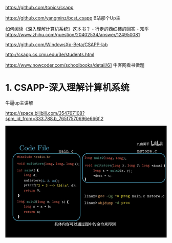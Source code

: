 



https://github.com/topics/csapp


https://github.com/yangminz/bcst_csapp B站那个Up主

如何阅读《深入理解计算机系统》这本书？ - 行走的西红柿的回答 - 知乎
https://www.zhihu.com/question/20402534/answer/124950081



https://github.com/WindowsXp-Beta/CSAPP-lab











http://csapp.cs.cmu.edu/3e/students.html





https://www.nowcoder.com/schoolbooks/detail/61 
牛客网看书做题

# 1. CSAPP-深入理解计算机系统

牛逼up主讲解


https://space.bilibili.com/354767108?spm_id_from=333.788.b_765f7570696e666f.2



![](_v_images/20210309155529905_23053.png)















































